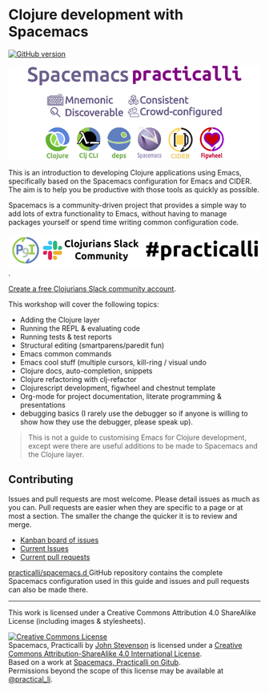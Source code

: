# Clojure development with Spacemacs

[![GitHub version](https://badge.fury.io/gh/practicalli%2Fspacemacs-content.svg)](https://badge.fury.io/gh/practicalli%2Fspacemacs-content)

![Spacemacs Practicalli - interactive development with Clojure and Emacs, using CIDER](images/practicalli-spacemacs-book-banner.png)

This is an introduction to developing Clojure applications using Emacs, specifically based on the Spacemacs configuration for Emacs and CIDER.  The aim is to help you be productive with those tools as quickly as possible.

Spacemacs is a community-driven project that provides a simple way to add lots of extra functionality to Emacs, without having to manage packages yourself or spend time writing common configuration code.

[![Discuss this guide on #practicalli channel of the Clojurians Slack community](images/practicalli-slack-channel.png)](https://clojurians.slack.com/messages/practicalli).

[Create a free Clojurians Slack community account](http://clojurians.net/).

This workshop will cover the following topics:

* Adding the Clojure layer
* Running the REPL & evaluating code
* Running tests & test reports
* Structural editing (smartparens/paredit fun)
* Emacs common commands
* Emacs cool stuff (multiple cursors, kill-ring / visual undo
* Clojure docs, auto-completion, snippets
* Clojure refactoring with clj-refactor
* Clojurescript development, figwheel and chestnut template
* Org-mode for project documentation, literate programming & presentations
* debugging basics (I rarely use the debugger so if anyone is willing to show how they use the debugger, please speak up).

> This is not a guide to customising Emacs for Clojure development, except were there are useful additions to be made to Spacemacs and the Clojure layer.


## Contributing
Issues and pull requests are most welcome.  Please detail issues as much as you can.  Pull requests are easier when they are specific to a page or at most a section.  The smaller the change the quicker it is to review and merge.

* [Kanban board of issues](https://github.com/practicalli/spacemacs-content/projects/1)
* [Current Issues](https://github.com/practicalli/spacemacs-content/issues)
* [Current pull requests](https://github.com/practicalli/spacemacs-content/pulls)

[practicalli/spacemacs.d ](https://github.com/practicalli/spacemacs.d/)GitHub repository contains the complete Spacemacs configuration used in this guide and issues and pull requests can also be made there.


---

This work is licensed under a Creative Commons Attribution 4.0 ShareAlike License (including images & stylesheets).

<a rel="license" href="http://creativecommons.org/licenses/by-sa/4.0/"><img alt="Creative Commons License" style="border-width:0" src="https://i.creativecommons.org/l/by-sa/4.0/88x31.png" /></a><br /><span xmlns:dct="http://purl.org/dc/terms/" property="dct:title">Spacemacs, Practicalli</span> by <a xmlns:cc="http://creativecommons.org/ns#" href="spacemacs.practical.li" property="cc:attributionName" rel="cc:attributionURL">John Stevenson</a> is licensed under a <a rel="license" href="http://creativecommons.org/licenses/by-sa/4.0/">Creative Commons Attribution-ShareAlike 4.0 International License</a>.<br />Based on a work at <a xmlns:dct="http://purl.org/dc/terms/" href="https://github.com/practicalli/spacemacs" rel="dct:source">Spacemacs, Practicalli on Gitub</a>.<br />Permissions beyond the scope of this license may be available at <a xmlns:cc="http://creativecommons.org/ns#" href="https://twitter.com/practical_li" rel="cc:morePermissions">@practical_li</a>.
